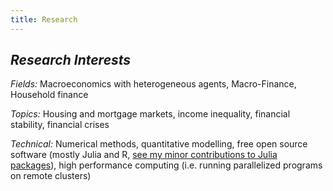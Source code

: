 ```yaml
---
title: Research
---
```


## _Research Interests_

_Fields:_ Macroeconomics with heterogeneous agents, Macro-Finance, Household finance

_Topics:_ Housing and mortgage markets, income inequality, financial stability, financial crises

_Technical:_ Numerical methods, quantitative modelling, free open source software (mostly Julia and R, [see my minor contributions to Julia packages](https://github.com/search?q=is%3Apr+author%3Agreimel+type%3Apr&type=Issues)), high performance computing (i.e. running parallelized programs on remote clusters)

